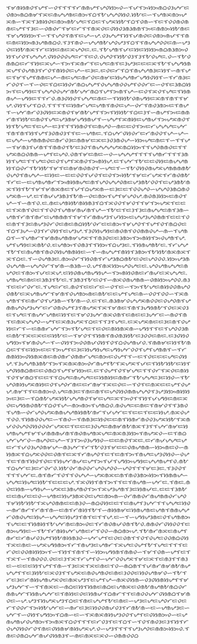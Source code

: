 ᜎᜋᜈᜐᜈᜏᜎᜌᜎᜑᜏᜎᜎᜎᜎᜆᜈᜈᜌᜎᜌᜏᜐᜅᜏᜑᜎᜉᜎᜅᜐᜅᜈᜊᜏᜂᜌᜆᜇᜏᜈᜅᜈᜊᜈᜋᜎᜁᜇᜈᜌᜌᜈᜇᜈᜅᜎᜊᜎᜀᜌᜌᜏᜐᜏۦᜐᜀᜇᜑᜎᜌᜈᜁᜈᜅᜌᜁᜈᜑᜎᜁᜎᜂᜈᜐᜏᜇᜈᜅᜈᜀᜌᜇᜎᜊᜇᜎᜌᜁᜐᜀᜎᜊᜎᜏᜈᜑᜎᜇᜎᜏᜏᜈᜏᜈᜈᜇᜌᜎᜎᜂᜇᜑᜏᜈᜏᜆᜎᜋᜇᜆᜎᜎᜈᜁᜏᜇᜏᜐᜏᜂᜈᜂᜈᜈᜎᜅᜇᜈᜈᜅᜐᜀᜈᜇᜎᜋᜌᜐᜐᜅᜎᜑᜎᜎᜌᜏᜎᜈᜎᜇᜌᜑᜌۦᜏᜂᜌᜌᜎᜐᜎᜉᜈᜏᜇᜏᜈᜅᜈᜉᜎᜎᜈᜇᜈᜇᜐᜅᜈᜂᜌᜈᜈᜊᜏۦᜎᜂᜎᜈᜏᜑᜌᜌᜈᜀᜌᜏᜌᜂᜎᜊᜎᜎᜈᜌᜌᜏᜏᜇᜈᜑᜌᜂᜏᜇᜐᜀᜈᜁᜎᜆᜇᜐᜇᜈᜇᜁᜌᜏᜇۦᜇۦᜎᜀᜌᜈᜎᜉᜇᜐᜇᜐᜐᜅᜈᜊᜈᜂᜈᜅᜏᜐᜎᜉᜏᜎᜌᜌᜌۦᜏᜐᜏᜏᜏᜌᜇᜆᜎᜇᜏۦᜏᜌᜏᜎᜐᜀᜏᜂᜎᜂᜎᜀᜏᜌᜇۦᜏᜑᜎᜀᜏᜈᜈᜊᜇᜆᜎᜐᜇᜁᜌᜑᜎᜅᜎᜁᜈᜆᜎᜇᜌᜇᜈᜎᜇᜂᜌᜂᜇᜇᜇᜁᜎᜀᜎᜌᜌᜐᜈᜁᜌᜎᜏᜌᜈᜂᜎᜆᜏᜎᜈᜐᜏᜇᜌᜑᜇᜂᜇۦᜇᜏᜇᜆᜎᜊᜎᜈᜌᜌᜈᜂᜇᜐᜎᜑᜈᜎᜌᜇᜎᜋᜎᜌᜎᜈᜈᜇᜌᜑᜈᜇᜌᜇᜈᜆᜏᜇᜈᜋᜇᜐᜌᜌᜈᜆᜌᜐᜏᜐᜎᜑᜎᜆᜈᜂᜇᜆᜏᜏᜎᜑᜎᜑᜏᜇᜎᜊᜇᜐᜏᜆᜈᜊᜌᜌᜎᜏᜌᜌᜈᜏᜏᜌᜎᜏᜏᜆᜇᜑᜏᜎᜇᜂᜈᜊᜐᜅᜎᜇᜌᜐᜇᜎᜌᜌᜏᜏᜌᜆᜈᜀᜌᜆᜈᜊᜎᜌᜎᜅᜈᜎᜌᜑᜇᜏᜎᜁᜏᜎᜌᜇᜎᜐᜈᜈᜌᜑᜌᜐᜇᜎᜎᜆᜏۦᜈᜂᜏᜐᜏᜎᜌᜌᜇᜈᜇᜑᜎᜐᜐᜀᜏᜈᜌᜐᜇᜁᜈᜎᜈᜎᜎᜋᜌۦᜏᜐᜎᜉᜎᜊᜏۦᜎᜎᜎᜎᜇᜐᜈᜆᜌᜇᜌᜈᜎᜈᜏᜇᜌᜑᜏᜆᜎᜈᜏᜂᜈᜅᜇᜎᜈᜌᜎᜑᜌᜆᜈᜆᜏᜂᜏᜐᜇᜁᜈᜏᜎᜋᜈᜀᜌᜎᜎᜅᜎᜐᜐᜀᜎᜊᜇᜂᜎᜑᜈᜌᜎᜅᜇᜈᜈᜆᜈᜎᜐᜀᜇᜈᜏᜎᜌᜇᜌᜂᜈᜋᜌᜐᜈᜉᜎᜑᜌᜌᜎᜁᜈᜐᜇᜌᜈᜉᜎᜅᜌᜁᜈᜏᜎᜐᜎᜀᜌᜇᜎᜇᜌᜑᜇᜂᜎᜎᜎᜐᜈᜏᜎᜇᜈᜌᜏᜑᜈᜇᜇᜏᜎᜅᜇᜆᜌᜌᜌᜇᜌᜆᜎᜈᜎᜈᜎᜐᜎᜌᜎᜂᜏᜈᜏᜂᜎᜎᜇᜑᜌᜈᜇۦᜎᜊᜌᜆᜏᜐᜏᜆᜇᜆᜈᜏᜏᜎᜌᜑᜌᜑᜇᜌᜌᜑᜌᜈᜈᜈᜏᜇᜈᜆᜏᜂᜇᜈᜈᜋᜇᜁᜇᜂᜏᜂᜈᜏᜌᜑᜐᜅᜌᜇᜈᜇᜎᜑᜎᜎᜌᜑᜎᜋᜈᜂᜎᜉᜈᜎᜎᜈᜈᜏᜎᜀᜇᜂᜏᜎᜈᜌᜌᜌᜌᜁᜈᜊᜐᜅᜎᜎᜌᜏᜈᜈᜏᜇᜎᜎᜌᜁᜈᜊᜏᜈᜈᜑᜌᜎᜇᜌᜏۦᜏᜈᜎᜋᜇᜈᜇᜑᜏᜑᜌᜌᜌᜎᜎᜎᜎᜌᜈᜆᜎᜎᜎᜂᜈᜐᜎᜌᜇᜎᜎᜌᜇᜏᜇᜏᜎᜌᜎᜁᜈᜏᜎᜅᜈᜐᜌۦᜇᜎᜌᜆᜎᜀᜇᜇᜏᜐᜇᜈᜌᜌᜈᜐᜎᜊᜏᜆᜎᜀᜐᜀᜎᜋᜎᜇᜈᜋᜈᜏᜈᜏᜎᜑᜌᜇᜎᜑᜎᜀᜏᜐᜏᜈᜌᜁᜌᜈᜈᜈᜈᜀᜏᜌᜏᜎᜈᜌᜌᜑᜇᜐᜇᜑᜇᜇᜏᜏᜎᜉᜏᜎᜇᜏᜎᜅᜐᜀᜎᜋᜇᜆᜌᜁᜎᜆᜈᜏᜈᜀᜎᜆᜇᜑᜇᜌᜈᜌᜈᜆᜎᜅᜈᜐᜈᜌᜇᜈᜎᜌᜏᜌᜌᜏᜈᜇᜌᜂᜈᜀᜏᜏᜎᜇᜌᜂᜈᜀᜈᜁᜎᜐᜎᜀᜎᜋᜎᜋᜈᜁᜈᜇᜎᜉᜎᜊᜌᜁᜈᜑᜇᜂᜇᜇᜎᜏᜏᜌᜏᜑᜌᜌᜏᜂᜈᜊᜈᜏᜌᜁᜈᜑᜌۦᜇᜎᜈᜉᜌᜂᜈᜂᜎᜀᜈᜑᜏᜇᜈᜅᜎᜌᜎᜋᜌᜏᜌۦᜈᜏᜈᜂᜐᜅᜇᜈᜏᜎᜌᜑᜎᜑᜈᜎᜏۦᜇۦᜈᜇᜌᜈᜐᜀᜈᜐᜈᜂᜎᜊᜎᜁᜏᜏᜎᜋᜏᜎᜎᜋᜎᜅᜌᜁᜎᜇᜇᜇᜎᜁᜈᜎᜏᜇᜎᜎᜏᜏᜎᜌᜈᜋᜈᜉᜈᜎᜌᜑᜎᜀᜇᜎᜇᜂᜎᜂᜇᜈᜌᜌᜇᜈᜎᜂᜈᜑᜌᜈᜎᜆᜈᜎᜈᜆᜇᜌᜈᜈᜈᜎᜎᜋᜎᜆᜈᜈᜌᜂᜎᜉᜐᜅᜇᜌᜌᜂᜌᜏᜈᜈᜎᜇᜇᜎᜏᜇᜈᜎᜎᜂᜇᜈᜌᜂᜏᜆᜏᜇᜈᜇᜈᜊᜐᜀᜏᜆᜇᜇᜈᜅᜎᜋᜌᜏᜎᜎᜌᜎᜏᜎᜈᜊᜏᜇᜎᜊᜎᜂᜌᜑᜏᜂᜎᜆᜏᜐᜎᜇᜌᜂᜌۦᜎᜂᜏᜐᜌᜐᜇᜈᜏᜈᜎᜏᜏᜈᜈᜏᜌᜑᜈᜑᜎᜌᜈᜊᜎᜑᜎᜌᜈᜆᜎᜋᜈᜈᜌᜈᜈᜋᜌᜁᜎᜎᜈᜂᜏᜇᜇᜂᜈᜅᜎᜅᜈᜐᜎᜅᜏᜌᜈᜎᜌۦᜌᜎᜌᜐᜇᜁᜈᜀᜏۦᜇᜌᜈᜅᜎᜏᜈᜂᜎᜎᜐᜅᜎᜊᜌᜂᜇۦᜎᜐᜈᜌᜈᜀᜇۦᜎᜆᜌᜌᜎᜀᜎᜇᜈᜌᜈᜎᜈᜏᜏᜐᜌᜈᜈᜐᜇᜑᜎᜑᜈᜌᜌᜎᜈᜐᜎᜂᜈᜅᜎᜀᜐᜀᜈᜁᜈᜁᜎᜁᜎᜊᜇۦᜎᜑᜏᜌᜈᜂᜇۦᜈᜅᜏᜆᜎᜐᜏᜈᜎᜆᜌᜂᜈᜊᜈᜀᜇᜏᜇᜌᜏᜏᜏۦᜐᜅᜌᜂᜈᜏᜌᜌᜈᜑᜌᜌᜏᜆᜎᜋᜈᜑᜈᜂᜈᜑᜏۦᜌᜎᜈᜁᜐᜅᜌᜏᜌᜇᜇۦᜌᜏᜌᜈᜌᜌᜇᜈᜌᜏᜇᜎᜈᜅᜎᜉᜇᜁᜌۦᜇᜐᜏᜈᜌᜈᜌᜐᜌᜑᜎᜅᜈᜐᜏᜈᜇᜆᜈᜉᜇᜁᜌᜌᜇۦᜌᜈᜌᜇᜈᜇᜇᜂᜈᜂᜎᜀᜇۦᜎᜂᜈᜂᜎᜀᜇᜏᜎᜑᜈᜁᜏᜈᜌᜈᜈᜑᜏᜈᜐᜅᜌᜏᜏۦᜈᜂᜎᜇᜇᜆᜏᜆᜇۦᜎᜌᜇᜆᜇۦᜈᜏᜎᜇᜇᜆᜇᜑᜏᜎᜇᜑᜎᜅᜎᜀᜌᜇᜈᜐᜏᜏᜈᜌᜏᜏᜈᜀᜇᜁᜌᜈᜌᜆᜎᜋᜈᜎᜏᜌᜈᜅᜈᜇᜈᜀᜇᜇᜌᜎᜌᜇᜈᜑᜏᜏᜎᜏᜏᜑᜎᜁᜈᜌᜈᜎᜎᜇᜈᜆᜏᜎᜌᜂᜈᜑᜎᜀᜈᜑᜏۦᜇᜎᜇۦᜈᜂᜈᜋᜏᜌᜌᜁᜈᜏᜏᜇᜏᜌᜏᜈᜎᜌᜈᜈᜌᜏᜌᜂᜌᜆᜇᜆᜏᜈᜏᜌᜎᜂᜎᜈᜌᜁᜎᜁᜎᜋᜈᜇᜎᜈᜎᜂᜌᜐᜈᜀᜎᜏᜇᜁᜏᜂᜇᜎᜌᜇᜎᜈᜌᜆᜌᜈᜇᜐᜎᜇᜎᜋᜏᜂᜌᜆᜈᜁᜏᜈᜎᜇᜈᜇᜇᜂᜌᜆᜇᜑᜈᜏᜎᜈᜎᜇᜈᜁᜌᜌᜏᜑᜌᜎᜇᜁᜈᜂᜌᜁᜎᜊᜇᜎᜎᜂᜎᜌᜇۦᜇᜁᜌᜁᜈᜇᜇᜂᜇᜈᜎᜏᜌᜐᜇᜆᜎᜑᜇᜈᜈᜆᜌᜆᜎᜅᜎᜀᜌᜇᜎᜇᜏᜇᜈᜐᜈᜁᜈᜑᜌᜐᜎᜎᜇᜎᜌᜏᜏᜂᜈᜇᜈᜀᜎᜁᜇᜁᜇᜇᜐᜀᜇᜑᜎᜋᜏᜎᜎᜐᜈᜎᜈᜏᜈᜂᜐᜀᜇᜂᜏᜏᜇᜈᜇۦᜇᜂᜏᜐᜏᜌᜐᜅᜎᜋᜈᜏᜌᜑᜎᜑᜏᜐᜎᜅᜏᜏᜈᜉᜏᜐᜎᜏᜎᜊᜏᜌᜈᜉᜏۦᜎᜈᜈᜋᜇᜐᜎᜀᜈᜊᜇᜎᜎᜇᜐᜅᜇᜇᜎᜅᜌᜎᜇᜂᜇᜐᜌᜐᜌᜇᜌᜐᜌᜆᜏᜏᜎᜌᜎᜌᜈᜈᜎᜑᜎᜆᜈᜈᜐᜅᜏᜐᜈᜁᜈᜇᜈᜏᜈᜆᜏᜈᜈᜆᜌᜇᜈᜅᜇᜏᜌᜎᜎᜑᜇᜎᜏᜇᜇᜇᜌᜇᜏᜐᜌۦᜎᜂᜌᜌᜈᜂᜈᜀᜎᜅᜎᜁᜈᜁᜈᜅᜏᜆᜈᜌᜎᜀᜎᜁᜌᜁᜎᜉᜇᜎᜐᜀᜐᜀᜇᜐᜎᜌᜏᜐᜈᜊᜈᜇᜇᜏᜈᜊᜎᜌᜎᜋᜐᜅᜇۦᜇᜎᜏᜌᜎᜏᜎᜋᜌᜇᜎᜎᜏᜆᜎᜁᜏᜇᜈᜐᜎᜏᜎᜋᜈᜊᜎᜇᜇᜎᜎᜊᜌᜇᜈᜌᜌᜇᜇᜐᜈᜐᜇᜈᜈᜆᜎᜀᜌᜌᜇᜂᜇᜐᜏᜑᜎᜀᜌᜏᜈᜐᜌᜁᜈᜐᜇᜏᜎᜌᜏᜆᜈᜇᜇᜆᜈᜋᜎᜁᜇᜏᜇᜑᜎᜏᜎᜇᜈᜁᜇᜇᜌᜎᜏᜌᜌۦᜈᜋᜎᜎᜇᜈᜈᜅᜏۦᜌᜇᜈᜂᜇᜎᜈᜇᜈᜎᜇᜌᜏᜐᜏᜈᜈᜌᜌᜏᜎᜂᜌᜂᜐᜅᜈᜐᜐᜅᜇᜂᜇᜑᜎᜊᜈᜀᜌᜁᜐᜀᜌᜌᜈᜏᜎᜋᜇᜌᜇᜁᜎᜅᜏᜎᜎᜐᜎᜉᜌᜐᜇᜈᜇᜁᜏᜇᜌᜐᜈᜏᜈᜀᜎᜊᜏᜎᜌᜑᜈᜅᜈᜅᜎᜌᜈᜊᜏۦᜈᜏᜌᜇᜇᜈᜇᜎᜈᜋᜏᜎᜎᜂᜈᜏᜎᜌᜈᜑᜏᜆᜌᜏᜌᜁᜈᜈᜌᜌᜈᜐᜈᜀᜈᜆᜎᜉᜌᜆᜇᜎᜇᜇᜎᜇᜇᜐᜌۦᜈᜁᜏᜌᜎᜏᜏۦᜎᜐᜈᜏᜏᜌᜇᜑᜎᜈᜏᜑᜎᜈᜈᜂᜇᜐᜏᜇᜇᜈᜎᜐᜈᜆᜈᜏᜏᜂᜌᜁᜐᜀᜎᜁᜈᜉᜏᜏᜌᜏᜏᜐᜏᜏᜏᜆᜌᜁᜇᜎᜇᜇᜇᜂᜏᜌᜇᜈᜈᜋᜈᜀᜈᜁᜎᜂᜎᜎᜌᜆᜈᜋᜇᜐᜌᜈᜌᜌᜎᜋᜎᜉᜈᜈᜈᜉᜈᜎᜈᜏᜈᜌᜈᜁᜌᜇᜈᜁᜈᜂᜐᜅᜎᜈᜌᜁᜏᜑᜇᜎᜈᜊᜌᜆᜌᜆᜏᜑᜈᜌᜏᜇᜌᜑᜎᜂᜎᜅᜏᜂᜌᜐᜏᜑᜇᜇᜈᜏᜎᜁᜇۦᜇᜆᜈᜉᜌᜌᜇᜌᜇᜆᜎᜉᜏᜂᜌᜏᜈᜋᜌᜑᜈᜂᜌᜆᜎᜆᜎᜀᜏᜂᜎᜋᜇᜇᜏᜈᜌᜈᜈᜑᜐᜅᜈᜇᜏᜑᜈᜐᜈᜁᜎᜊᜌᜁᜏᜏᜇᜏᜈᜎᜇᜁᜎᜆᜈᜌᜏᜎᜇᜎᜇᜈᜎᜅᜎᜈᜌᜇᜌᜂᜏᜐᜏᜑᜏᜌᜎᜇᜎᜈᜎᜐᜏᜎᜏᜇᜎᜐᜌᜆᜈᜉᜇᜌᜎᜅᜎᜉᜎᜌᜐᜅᜌᜐᜇᜌᜌᜈᜌᜎᜏۦᜈᜀᜎᜊᜌᜆᜇᜂᜇᜆᜏᜆᜏۦᜐᜀᜏᜆᜈᜏᜏᜆᜌᜏᜌᜏᜏᜑᜌᜏᜎᜎᜎᜋᜇᜂᜇۦᜎᜂᜏᜏᜎᜎᜎᜎᜌᜆᜇۦᜈᜎᜈᜆᜎᜏᜎᜎᜏᜌᜌᜑᜌᜁᜈᜁᜇᜈᜎᜈᜏᜂᜈᜅᜐᜅᜎᜐᜈᜈᜌᜑᜌᜌᜇᜐᜌᜇᜐᜀᜎᜇᜇᜇᜌۦᜎᜁᜏᜐᜎᜈᜎᜅᜎᜎᜇᜎᜈᜌᜈᜑᜌᜆᜇۦᜎᜈᜇۦᜈᜏᜇᜐᜈᜑᜌᜐᜌᜑᜌᜁᜇᜂᜈᜌᜈᜏᜎᜅᜎᜁᜌᜂᜌᜈᜎᜂᜇᜐᜈᜉᜇۦᜇᜇᜎᜂᜈᜀᜇᜇᜈᜉᜇᜇᜏᜑᜌᜈᜇᜐᜌᜂᜈᜁᜏᜇᜌᜇᜈᜅᜈᜑᜏᜆᜈᜈᜏᜆᜈᜌᜈᜈᜏᜆᜌᜏᜎᜋᜐᜀᜐᜀᜎᜁᜌᜏᜈᜈᜇᜇᜈᜂᜏᜑᜈᜊᜏᜐᜇᜇᜎᜇᜈᜌᜎᜂᜌᜆᜎᜎᜌᜌᜇᜐᜏᜑᜈᜆᜈᜆᜎᜆᜈᜎᜈᜑᜇᜈᜎᜆᜈᜐᜎᜀᜎᜑᜈᜐᜈᜋᜇᜐᜈᜌᜈᜇᜌᜈᜎᜈᜈᜌᜌᜆᜏᜈᜏᜌᜇᜐᜌᜑᜌᜌᜇᜐᜌᜂᜎᜈᜎᜇᜎᜎᜌۦᜇᜑᜎᜑᜌᜐᜌᜂᜈᜇᜏᜎᜌᜈᜈᜅᜎᜌᜇᜇᜎᜐᜈᜐᜎᜀᜌᜆᜈᜇᜈᜅᜏᜇᜎᜆᜈᜏᜈᜉᜏᜈᜎᜀᜏۦᜈᜈᜏᜆᜏᜐᜏᜏᜎᜇᜈᜅᜌᜐᜇᜑᜎᜀᜎᜆᜈᜐᜌᜆᜌᜈᜇᜆᜎᜏᜏᜑᜈᜊᜈᜅᜌۦᜎᜀᜈᜆᜈᜁᜇᜈᜌᜎᜈᜆᜇᜆᜈᜉᜏᜂᜌᜎᜐᜀᜈᜐᜈᜂᜏᜑᜌᜆᜌᜎᜇᜏᜇᜏᜈᜎᜎᜏᜎᜏᜌᜇᜏᜏᜈᜊᜏᜐᜎᜁᜇᜈᜇᜑᜌᜁᜌᜐᜈᜅᜎᜆᜎᜈᜌᜂᜇᜌᜈᜆᜎᜁᜌᜇᜏᜌᜎᜀᜎᜌᜇᜎᜎᜎᜇᜆᜏᜇᜏᜏᜈᜐᜐᜅᜎᜑᜎᜐᜎᜎᜈᜎᜎᜑᜐᜅᜌᜐᜈᜎᜈᜈᜏᜑᜎᜋᜎᜏᜈᜑᜌᜎᜇᜎᜎᜁᜎᜑᜎᜈᜏᜏᜏۦᜏᜇᜇᜂᜎᜁᜎᜆᜌᜎᜏᜑᜌᜆᜏᜏᜌᜁᜎᜋᜇᜁᜎᜇᜈᜂᜎᜎᜈᜂᜇᜑᜇᜇᜇᜐᜎᜌᜎᜎᜈᜑᜎᜂᜇᜁᜎᜁᜇᜈᜇᜎᜏᜑᜈᜊᜈᜎᜎᜉᜈᜆᜈᜋᜈᜀᜈᜌᜌᜌᜎᜎᜇᜂᜐᜀᜇᜁᜏᜂᜎᜎᜌᜁᜇᜈᜏᜌᜈᜏᜇᜈᜇᜂᜏᜏᜇᜐᜏᜌᜈᜋᜏᜑᜎᜀᜎᜆᜇᜂᜇᜆᜈᜐᜌᜈᜌᜁᜏᜇᜈᜁᜌᜂᜎᜇᜌᜎᜌᜑᜈᜁᜏᜐᜈᜑᜏᜂᜏᜐᜈᜐᜌᜎᜎᜋᜌᜂᜌᜆᜎᜑᜎᜎᜈᜁᜇᜑᜈᜊᜇᜐᜎᜐᜈᜇᜈᜊᜇᜌᜈᜁᜇᜏᜈᜀᜈᜌᜈᜀᜈᜊᜏᜆᜈᜈᜌᜆᜎᜐᜈᜌᜌᜆᜇᜎᜈᜐᜇᜏᜇᜐᜈᜉᜎᜊᜈᜆᜎᜎᜇᜈᜏᜏᜌᜆᜏᜐᜈᜊᜎᜋᜈᜏᜇᜑᜌۦᜌᜂᜎᜐᜌᜁᜌᜂᜎᜊᜇᜎᜈᜇᜌᜌᜎᜀᜇᜈᜇᜑᜌᜂᜇᜌᜇᜌᜏᜆᜇᜏᜇᜆᜎᜏᜏᜆᜎᜅᜐᜀᜌᜆᜇᜑᜈᜆᜇᜂᜇᜐᜏᜏᜈᜉᜏᜂᜎᜆᜈᜀᜈᜑᜇᜑᜌᜈᜌᜂᜇᜑᜌᜆᜎᜑᜏᜐᜎᜌᜐᜅᜎᜊᜈᜑᜇᜑᜎᜁᜈᜁᜈᜐᜌᜂᜏᜏᜎᜌᜎᜇᜏᜐᜈᜅᜏᜑᜇᜌᜈᜌᜈᜉᜏᜌᜈᜅᜎᜅᜈᜁᜎᜊᜏᜎᜎᜎᜇᜆᜏᜂᜎᜇᜎᜊᜎᜑᜎᜏᜎᜈᜏᜂᜇᜂᜎᜐᜎᜆᜏᜌᜏᜐᜏᜆᜏᜎᜈᜇᜏᜐᜈᜋᜈᜐᜌᜁᜌۦᜏᜑᜌᜂᜎᜎᜎᜎᜌᜂᜌᜏᜇᜈᜈᜅᜐᜅᜏۦᜎᜈᜇᜏᜈᜊᜌᜆᜈᜉᜏᜐᜈᜂᜎᜑᜈᜇᜈᜁᜇᜁᜏᜑᜏᜈᜈᜏᜏᜊ
